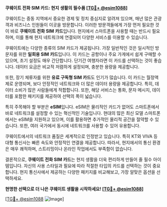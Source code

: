 **쿠웨이트 전화 SIM 카드: 현지 생활의 필수품 [[TG💪+ @esim1088](https://t.me/s/esim1088)]**

쿠웨이트는 중동 지역에서 중요한 경제 및 정치 중심지로 알려져 있으며, 매년 많은 관광객과 비즈니스 인원들이 이곳을 방문합니다. 이러한 방문객들에게 가장 먼저 필요한 것이 바로 **쿠웨이트 전화 SIM 카드**입니다. 현지에서 스마트폰을 사용할 때는 반드시 필요하며, 이를 통해 현지 네트워크에 연결되어 다양한 서비스를 이용할 수 있습니다.

쿠웨이트에는 다양한 종류의 SIM 카드가 제공됩니다. 가장 일반적인 것은 일시적인 방문자를 위한 **일회용 SIM 카드**입니다. 이 카드는 공항이나 주요 가게에서 쉽게 구매할 수 있으며, 초기 설정도 매우 간단합니다. 단기간 여행자라면 이 카드를 선택하는 것이 좋습니다. 데이터 요금은 비교적 저렴하게 설정되며, 충분한 용량을 제공합니다.

또한, 장기 체류자를 위한 **유료 구독형 SIM 카드**도 인기가 많습니다. 이 카드는 월정액제로 운영되며, 보다 안정적인 네트워크와 더 많은 데이터 용량을 제공합니다. 특히, 데이터 소비가 많은 사람들에게 적합합니다. 또한, 해당 서비스는 통화, 문자 메시지, 데이터를 포함한 패키지를 제공하여 선택의 폭이 넓습니다.

특히 주목해야 할 부분은 **eSIM**입니다. eSIM은 물리적인 카드가 없어도 스마트폰에서 바로 네트워크를 설정할 수 있는 혁신적인 기술입니다. 현대의 많은 최신 모델 스마트폰에서는 eSIM을 지원하고 있으며, 이를 활용하면 추가적인 물리적 공간을 절약할 수 있습니다. 또한, 여러 국가에서 동시에 네트워크를 사용할 수 있어 유용합니다.

쿠웨이트에서의 네트워크 품질은 세계적으로 인정받고 있습니다. 특히 KT와 VIVA 등 대형 통신사는 빠른 속도와 안정적인 연결을 제공합니다. 따라서, 현지에서의 통신 환경은 매우 쾌적하며, 스트리밍이나 온라인 작업에서도 부족함이 없습니다.

결론적으로, **쿠웨이트 전화 SIM 카드**는 현지 생활을 더욱 편리하게 만들어 줄 필수 아이템입니다. 자신의 사용 스타일과 필요에 따라 적절한 타입의 카드를 선택하는 것이 중요합니다. 현지 통신사에서 제공하는 다양한 패키지를 비교해보고, 가장 알맞은 옵션을 선택하세요.

**현명한 선택으로 더 나은 쿠웨이트 생활을 시작하세요! [[TG💪+ @esim1088](https://t.me/s/esim1088)]**

[[TG💪+ @esim1088](https://t.me/s/esim1088) ![Image](https://i.postimg.cc/Y0z9fWf4/image.png)]